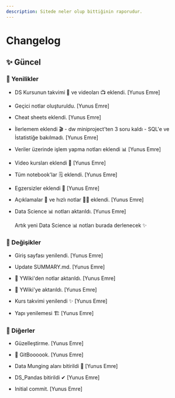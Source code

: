 ```yaml
---
description: Sitede neler olup bittiğinin raporudur.
---
```


# Changelog


## ✨ Güncel

### 🚀 Yenilikler

* DS Kursunun takvimi 📅 ve videoları 📺 eklendi. [Yunus Emre]

* Geçici notlar oluşturuldu. [Yunus Emre]

* Cheat sheets eklendi. [Yunus Emre]

* İlerlemem eklendi 🎬 - dw miniproject'ten 3 soru kaldı - SQL'e ve İstatistiğe bakılmadı. [Yunus Emre]

* Veriler üzerinde işlem yapma notları eklendi 📊 [Yunus Emre]

* Video kursları eklendi 🎦 [Yunus Emre]

* Tüm notebook'lar 🗒 eklendi. [Yunus Emre]

* Egzersizler eklendi 🚀 [Yunus Emre]

* Açıklamalar 📃 ve hızlı notlar 🏃‍♀️ eklendi. [Yunus Emre]

* Data Science 📊 notları aktarıldı. [Yunus Emre]

  Artık yeni Data Science 📊 notları burada derlenecek ✨

### 🌌 Değişikler

* Giriş sayfası yenilendi. [Yunus Emre]

* Update SUMMARY.md. [Yunus Emre]

* 📖 YWiki'den notlar aktarıldı. [Yunus Emre]

* 📖 YWiki'ye aktarıldı. [Yunus Emre]

* Kurs takvimi yenilendi ✨ [Yunus Emre]

* Yapı yenilemesi 🏗 [Yunus Emre]

### 📡 Diğerler

* Güzelleştirme. [Yunus Emre]

* 🔮 GitBoooook. [Yunus Emre]

* Data Munging alanı bitirildi 🤕 [Yunus Emre]

* DS_Pandas bitirildi ✔ [Yunus Emre]

* Initial commit. [Yunus Emre]


